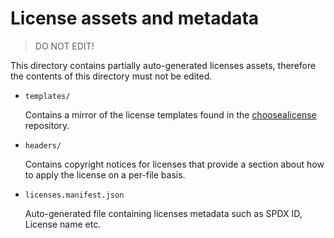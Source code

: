 # License assets and metadata

> DO NOT EDIT!

This directory contains partially auto-generated licenses assets, therefore the contents of this directory must not be edited.

- `templates/`

  Contains a mirror of the license templates found in the [choosealicense](https://github.com/github/choosealicense.com/tree/gh-pages/_licenses) repository.

- `headers/`

  Contains copyright notices for licenses that provide a section about how to apply the license on a per-file basis.

- `licenses.manifest.json`

  Auto-generated file containing licenses metadata such as SPDX ID, License name etc.
